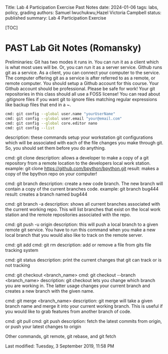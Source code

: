 Title: Lab 4 Participation Exercise Past Notes
date: 2024-01-06
tags: labs, policy, grading
authors: Samuel Iwuchukwu,Hazel Victoria Campbell
status: published
summary: Lab 4 Participation Exercise

[TOC]

# PAST Lab Git Notes (Romansky)

Preliminaries: Git has two modes it runs in. You can run it as a client which
is what most uses will be. Or, you can run it as a server service. Github
runs git as a service. As a client, you can connect your computer to the
service. The computer offering git as a service is after referred to as a
remote, or remote computer.
You should setup a Github account for this course.
Your Github account should be professional. Please be safe for work!
Your git repositories in this class should all use a FOSS license!
You can read about .gitignore files if you want git to ignore files matching
regular expressions like backup files that end in a ~.

```bash
cmd: git config --global user.name "yourUserName"
cmd: git config --global user.email "your@email.com"
cmd: git config --global core.editor nano
cmd: git config --list
```
description: these commands setup your workstation git configurations which
will be associated with each of the file changes you make through git. So, you
should set them before you do anything.

cmd: git clone <repository address>
description: allows a developer to make a copy of a git repository from a remote
location to the developers local work station.
example: git clone https://github.com/bpython/bpython.git
result: makes a copy of the bpython repo on your computer!

cmd: git branch <branch-name>
description: create a new code branch. The new branch will contain a copy
of the current branches code.
example: git branch bug444
result: creates a branch named bug444

cmd: git branch -a
description: shows all current branches associated with the current working
repo. This will list branches that exist on the local work station and the
remote repositories associated with the repo.

cmd: git push -u origin <branch>
description: this will push a local branch to a given remote git service.
You have to run this command when you make a new local branch that you would
also like to track on the remote server.

cmd: git add <file>
cmd: git rm <file>
description: add or remove a file from gits file tracking system

cmd: git status
description: print the current changes that git can track or is not tracking

cmd: git checkout <branch_name>
cmd: git checkout --branch <branch_name>
description: git checkout lets you change which branch you are working in. The
latter usage changes your current branch and creates a new branch with the
given name.

cmd: git merge <branch_name>
description: git merge will take a given branch name and merge it into your
current working branch. This is useful if you would like to grab features from
another branch of code.

cmd: git pull
cmd: git push
description: fetch the latest commits from origin, or push your latest changes
to origin

Other commands, git remote, git rebase, and git fetch


Last modified: Tuesday, 3 September 2019, 11:58 PM
